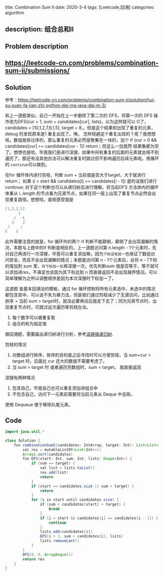 title:    Combination Sum II
date: 2020-3-4
tags: [Leetcode,回溯]
categories: algorithm

description: 组合总和II
---

## Problem description

## https://leetcode-cn.com/problems/combination-sum-ii/submissions/

## Solution

参考：https://leetcode-cn.com/problems/combination-sum-ii/solution/hui-su-suan-fa-jian-zhi-python-dai-ma-java-dai-m-3/

和上一道题类似，自己一开始在上一步删除了第二次的 DFS，将第一次的 DFS 操作改为DFS(cur + 1, sum + candidates[cur], lists)，以为这样就可以 O了，candidates = [10,1,2,7,6,1,5], target = 8,。但是这个结果却出现了重复的元素，debug 时发现原来是1 重复出现了。咦， 怎样规避这个重复出现的 1 呢？我想想哈。数组是排过序的，那么重复的元素必然是聚集在一块的，加个 if (cur > 0 && candidates[cur] == candidates[cur - 1]) return；但这么一加竟然 结果集都为空了。想想也是哈，毕竟我们是进行深搜，如果中间有重复的后面的元素就会得不到遍历了。那还有没其他办法可以解决重复时跳过但不影响遍历后续元素呢。用循环的 `continue`可以做到。

在for 循环体内进行剪枝，判断 sum + 当前值是否大于target，大于就进行 return；  如果 (i > start && candidates[i] == candidates[i - 1]) 是的话我们进行 continue; 对于这个判断也可以从递归树去进行理解。将当前DFS 方法体内的循环体重从 i..length 的节点看为兄弟节点，如果在同一层上出现了重复节点必然会出现重复路径。想想哈，直观感受就是

```java
[1,2,2,5]
      1
    /   \
   2    2
 /     /
5    5  
```

此外需要注意的就是，for 循环外的两个 if 判断不能颠倒，颠倒了会出现漏解的情况，本题与上题中的if 判断是相反的，上一道题访问第 n.length - 1个元素时，先对自己再进行一次深搜，毕竟可以重复添加嘛，因为`下标没有加一`也保证了数组访问安全，而且不会出现漏解的情况；本题是访问第 n - 1个元素后，会将 n - 1下标的值加到 sum 里，`将下标加一后`再深搜一次，优先判断sum 值是否等于，等于就可以添加进res，不满足也会因为其下标达到 n 而直接返回不会出现越界情况。可以简单理解为之所以调整顺序是因为本次深搜时下标加一了。

这道题 是基本回溯法的模板，通过 for 循环控制将所有元素选中，未选中的情况都包含其中，可以说不失为暴力法，但是我们通过剪枝减少了无谓访问，比如通过排序 + 当前 sum > target时，就没必要再往后面走下去了；同为兄弟节点时，出现重复节点时，可跳过这次遍历等剪枝办法。

1. 每个数字可以被重复取
2. 组合的和为指定值

做回溯题，需要画出递归树进行分析，参考[该链接递归树](https://leetcode-cn.com/problems/combination-sum/solution/hui-su-suan-fa-jian-zhi-python-dai-ma-java-dai-m-2/).

剪枝的情况

1. 对数组进行排序，排序的目的是之后寻找时可以方便剪枝，当 sum+cur > target 时，后面比 cur 还大的数就不需要考虑了。
2. 当 sum > target 时 或者遍历完数组时，sum < target， 就直接返回

深搜有两种情况

1. 包含自己，毕竟自己也可以重复添加进组合中
2. 不包含自己，访问下一元素前需要将当前元素从 Deque 中去除。

使用 Dequeue 便于移除队尾元素。

## Code

```java
import java.util.*

class Solution {
    fun combinationSum2(candidates: IntArray, target: Int): List<List<Int>> {
        val res = mutableListOf<List<Int>>()
        Arrays.sort(candidates)
        fun DFS(start: Int, sum: Int, lists: Deque<Int>) {
            if (sum == target) {
                val list = lists.toList()
                res.add(list)
                return
            }
            if (start == candidates.size || sum > target) {
                return
            }
            for (i in start until candidates.size) {
                if (sum + candidates[start] > target) {
                    break
                }
                if (i > start && candidates[i] == candidates[i - 1]) {
                    continue
                }
                lists.add(candidates[i])
                DFS(i + 1, sum + candidates[i], lists)
                lists.removeLast()
            }
        }
        DFS(0, 0, ArrayDeque())
        return res
    }
}
```